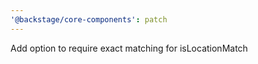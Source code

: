 ```yaml
---
'@backstage/core-components': patch
---
```


Add option to require exact matching for isLocationMatch
